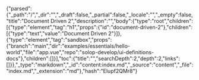 {"parsed":{"_path":"/","_dir":"","_draft":false,"_partial":false,"_locale":"","_empty":false,"title":"Document Driven 2","description":"","body":{"type":"root","children":[{"type":"element","tag":"h1","props":{"id":"document-driven-2"},"children":[{"type":"text","value":"Document Driven 2"}]},{"type":"element","tag":"sandbox","props":{"branch":"main","dir":"examples/essentials/hello-world","file":"app.vue","repo":"solop-develop/ui-definitions-docs"},"children":[]}],"toc":{"title":"","searchDepth":2,"depth":2,"links":[]}},"_type":"markdown","_id":"content:index.md","_source":"content","_file":"index.md","_extension":"md"},"hash":"Elupf2QMr8"}
